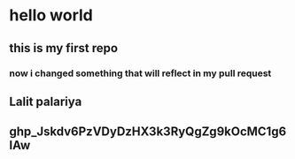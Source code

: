 # hello world

## this is my first repo

### now i changed something that will reflect in my pull request

## Lalit palariya

## 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
